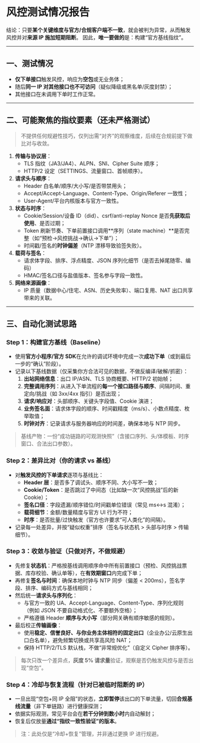 # 风控测试情况报告

结论：只要**某个关键维度与官方/合规客户端不一致**，就会被判为异常，从而触发风控并对**来源 IP 施加短期阻断**。
 因此，**唯一要做的**是：构建“官方基线指纹”。

------

## 一、测试情况

- **仅下单接口**触发风控，响应为**空包**或无业务体；
- 随后**同一 IP 对其他接口也不可访问**（疑似降级或黑名单/灰度封禁）；
- 其他接口在未调用下单时工作正常。

------

## 二、可能聚焦的指纹要素（还未严格测试）

> 不提供任何规避性技巧，仅列出需“对齐”的观察维度，后续在合规前提下做比对与收敛。

1. **传输与协议层**：
   - TLS 指纹（JA3/JA4）、ALPN、SNI、Cipher Suite 顺序；
   - HTTP/2 设定（SETTINGS、流量窗口、首帧顺序）。
2. **请求头与顺序**：
   - Header 白名单/顺序/大小写/是否带禁用头；
   - Accept/Accept-Language、Content-Type、Origin/Referer 一致性；
   - User-Agent/平台内核版本与官方一致性。
3. **状态与时序**：
   - Cookie/Session/设备 ID（did）、csrf/anti-replay Nonce 是否**先获取后使用**、是否过期；
   - Token 刷新节奏、下单前置接口调用**序列（state machine）**是否完整（如“预检→风控挑战→确认→下单”）；
   - 时间戳/签名的**时钟偏差**（NTP 漂移导致验签失败）。
4. **载荷与签名**：
   - 请求体字段、排序、浮点精度、JSON 序列化细节（是否去掉尾随零、编码）
   - HMAC/签名口径与盐值版本、签名参与字段一致性。
5. **网络来源画像**：
   - IP 质量（数据中心/住宅、ASN、历史失败率）、端口复用、NAT 出口共享带来的关联。

------

## 三、自动化测试思路

### Step 1：构建官方基线（Baseline）

- 使用**官方小程序/官方 SDK**在允许的调试环境中完成一次**成功下单**（或到最后一步的“确认”阶段）。
- 记录以下基线数据（仅采集你方合法可见的数据，不做反编译/破解/抓密）：
  1. **出站网络信息**：出口 IP/ASN、TLS 协商概要、HTTP/2 初始帧；
  2. **完整调用序列**：从进入下单流程的**每一个接口路径与顺序**、间隔时间、重定向/挑战（如 3xx/4xx 指引）是否出现；
  3. **请求/响应对**：头部顺序、关键头字段值、Cookie 演进；
  4. **业务签名面**：请求体字段的顺序、时间戳精度（ms/s）、小数点精度、枚举取值；
  5. **时钟对齐**：记录请求与服务器响应的时间差，确保本地与 NTP 同步。

> 基线产物：一份“成功链路的可观测快照”（含接口序列、头/体模板、时序窗口、合法出口参数）。

### Step 2：差异比对（你的请求 vs 基线）

- 对**触发风控的下单请求**逐项与基线比：
  - **Header 层**：是否多了调试头、顺序不同、大小写不一致；
  - **Cookie/Token**：是否跳过了中间态（比如缺一次“风控挑战”后的新 Cookie）；
  - **签名口径**：字段遗漏/顺序错位/时间戳单位错误（常见 ms↔s 混淆）；
  - **载荷细节**：金额/数量精度与官方 UI 行为不符；
  - **时序**：是否批量/过快触发（官方也许要求“可人类化”的间隔）。
- 记录每一处差异，并按“疑似权重”排序（签名与状态机 > 头部与时序 > 传输细节）。

### Step 3：收敛与验证（只做对齐，不做规避）

- 先修复**状态机**：严格按基线调用顺序命中所有前置接口（预检、风控挑战票据、库存校验、确认单等），在**有效期窗口**内完成下单；
- 再修复**签名与时间**：确保本地时钟与 NTP 同步（偏差 < 200ms），签名字段、排序、编码方式与基线相同；
- 然后统一**请求头与序列化**：
  - 与官方一致的 UA、Accept-Language、Content-Type、序列化规则（例如 JSON 不要自动格式化、不要额外空格）；
  - 严格遵循 Header **顺序与大小写**（部分网关确有顺序敏感的规则）。
- 最后校正**传输画像**：
  - 使用**稳定、信誉良好、与你业务主体相符的固定出口**（企业办公/云原生出口白名单），避免频繁切换或共享高风险 NAT；
  - 保持 HTTP/2/TLS 默认栈，不做“非常规优化”（自定义 Cipher 排序等）。

> 每次只改一个差异点，**灰度 5% 请求量**验证，观察是否仍触发风控与是否出现“空包”。

### Step 4：冷却与恢复流程（针对已被临时阻断的 IP）

- 一旦出现“空包+同 IP 全阻”的状态，**立即暂停**该出口的下单流量，切回**合规基线流量**（非下单链路）进行健康探测；
- 依据实际观测，常见平台会在**若干分钟到数小时**内自动解封；
- 恢复后仅放量**通过“指纹一致性验证”的版本**。

> 注：此处仅是“冷却+恢复”管理，并非通过更换 IP 进行规避。